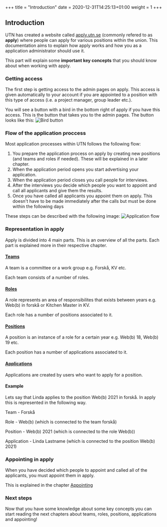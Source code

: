 +++
title = "Introduction"
date =  2020-12-31T14:25:13+01:00
weight = 1
+++

## Introduction

UTN has created a website called [apply.utn.se](https://apply.utn.se) (commonly refered to as **apply**) where people can apply for various positions within the union.
This documentation aims to explain how apply works and how you as a application administrator should use it.

This part will explain some **important key concepts** that you should know about when working with apply.

### Getting access

The first step is getting access to the admin pages on apply.
This access is given automatically to your account if you are appointed to a position with this type of access (i.e. a project manager, group leader etc.).

You will see a button with a bird in the bottom right of apply if you have this access. This is the button that takes you to the admin pages.
The button looks like this:
![Bird button](/images/moore/involvement/bird.png)

### Flow of the application proccess

Most application processes within UTN follows the following flow:

1. You prepare the application process on apply by creating new positions (and teams and roles if needed). These will be explained in a later chapter.
1. When the application period opens you start advertising your application.
2. When the application period closes you call people for interviews.
3. After the interviews you decide which people you want to appoint and call all applicants and give them the results.
4. Once you have called all applicants you appoint them on apply. This doesn't have to be made immediately after the calls but must be done within the following days

These steps can be described with the following image:
![Application flow](/images/moore/involvement/application_flow.jpg)

### Representation in apply

Apply is divided into 4 main parts. This is an overview of all the parts. Each part is explained more in their respective chapter.

#### [Teams](/project_moore/involvement/teams/)

A team is a committee or a work group e.g. Forskå, KV etc. 

Each team consists of a number of roles.

#### [Roles](/project_moore/involvement/role/)

A role represents an area of responsibilites that exists between years e.g. Web(b) in forskå or Kitchen Master in KV.

Each role has a number of positions associated to it.

#### [Positions](/project_moore/involvement/position/)

A position is an instance of a role for a certain year e.g. Web(b) 18, Web(b) 19 etc.

Each position has a number of applications associated to it.

#### [Applications](/project_moore/involvement/role/)

Applications are created by users who want to apply for a position. 

#### Example

Lets say that Linda applies to the position Web(b) 2021 in forskå. In apply this is represented in the following way.

Team - Forskå

Role - Web(b) (which is connected to the team forskå)

Position - Web(b) 2021 (which is connected to the role Web(b))

Application - Linda Lastname (which is connected to the position Web(b) 2021)

### Appointing in apply

When you have decided which people to appoint and called all of the applicants, you must appoint them in apply.

This is explained in the chapter [Appointing](/project_moore/involvement/appoint_and_approve/)

### Next steps

Now that you have some knowledge about some key concepts you can start reading the next chapters about teams, roles, positions, applications and appointing!
